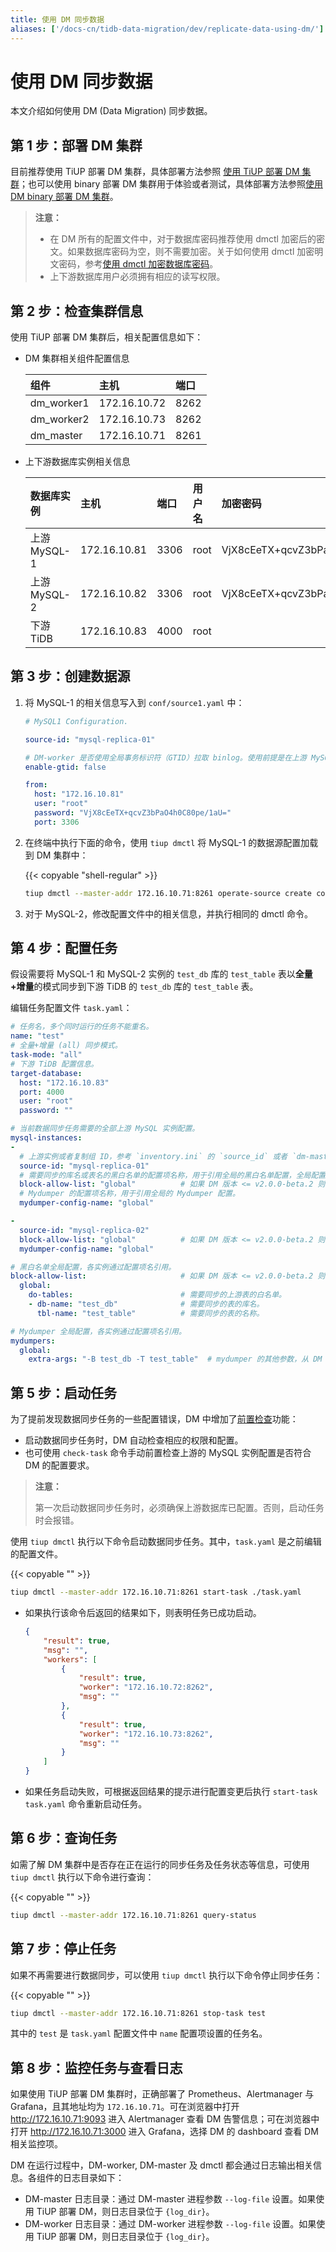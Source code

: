 ```yaml
---
title: 使用 DM 同步数据
aliases: ['/docs-cn/tidb-data-migration/dev/replicate-data-using-dm/']
---
```


# 使用 DM 同步数据

本文介绍如何使用 DM (Data Migration) 同步数据。

## 第 1 步：部署 DM 集群

目前推荐使用 TiUP 部署 DM 集群，具体部署方法参照 [使用 TiUP 部署 DM 集群](deploy-a-dm-cluster-using-tiup.md)；也可以使用 binary 部署 DM 集群用于体验或者测试，具体部署方法参照[使用 DM binary 部署 DM 集群](deploy-a-dm-cluster-using-binary.md)。

> **注意：**
>
> - 在 DM 所有的配置文件中，对于数据库密码推荐使用 dmctl 加密后的密文。如果数据库密码为空，则不需要加密。关于如何使用 dmctl 加密明文密码，参考[使用 dmctl 加密数据库密码](manage-source.md#加密数据库密码)。
> - 上下游数据库用户必须拥有相应的读写权限。

## 第 2 步：检查集群信息

使用 TiUP 部署 DM 集群后，相关配置信息如下：

- DM 集群相关组件配置信息

    | 组件 | 主机 | 端口 |
    |:------|:---- |:---- |
    | dm_worker1 | 172.16.10.72 | 8262 |
    | dm_worker2 | 172.16.10.73 | 8262 |
    | dm_master | 172.16.10.71 | 8261 |

- 上下游数据库实例相关信息

    | 数据库实例 | 主机 | 端口 | 用户名 | 加密密码 |
    |:-------- |:--- | :--- | :--- | :--- |
    | 上游 MySQL-1 | 172.16.10.81 | 3306 | root | VjX8cEeTX+qcvZ3bPaO4h0C80pe/1aU= |
    | 上游 MySQL-2 | 172.16.10.82 | 3306 | root | VjX8cEeTX+qcvZ3bPaO4h0C80pe/1aU= |
    | 下游 TiDB | 172.16.10.83 | 4000 | root | |

## 第 3 步：创建数据源

1. 将 MySQL-1 的相关信息写入到 `conf/source1.yaml` 中：

    ```yaml
    # MySQL1 Configuration.
    
    source-id: "mysql-replica-01"

    # DM-worker 是否使用全局事务标识符（GTID）拉取 binlog。使用前提是在上游 MySQL 已开启 GTID 模式。
    enable-gtid: false
    
    from:
      host: "172.16.10.81"
      user: "root"
      password: "VjX8cEeTX+qcvZ3bPaO4h0C80pe/1aU="
      port: 3306
    ```

2. 在终端中执行下面的命令，使用 `tiup dmctl` 将 MySQL-1 的数据源配置加载到 DM 集群中：

    {{< copyable "shell-regular" >}}

    ```bash
    tiup dmctl --master-addr 172.16.10.71:8261 operate-source create conf/source1.yaml
    ```

3. 对于 MySQL-2，修改配置文件中的相关信息，并执行相同的 dmctl 命令。

## 第 4 步：配置任务

假设需要将 MySQL-1 和 MySQL-2 实例的 `test_db` 库的 `test_table` 表以**全量+增量**的模式同步到下游 TiDB 的 `test_db` 库的 `test_table` 表。

编辑任务配置文件 `task.yaml`：

```yaml
# 任务名，多个同时运行的任务不能重名。
name: "test"
# 全量+增量 (all) 同步模式。
task-mode: "all"
# 下游 TiDB 配置信息。
target-database:
  host: "172.16.10.83"
  port: 4000
  user: "root"
  password: ""

# 当前数据同步任务需要的全部上游 MySQL 实例配置。
mysql-instances:
-
  # 上游实例或者复制组 ID，参考 `inventory.ini` 的 `source_id` 或者 `dm-master.toml` 的 `source-id 配置`。
  source-id: "mysql-replica-01"
  # 需要同步的库名或表名的黑白名单的配置项名称，用于引用全局的黑白名单配置，全局配置见下面的 `block-allow-list` 的配置。
  block-allow-list: "global"          # 如果 DM 版本 <= v2.0.0-beta.2 则使用 black-white-list。
  # Mydumper 的配置项名称，用于引用全局的 Mydumper 配置。
  mydumper-config-name: "global"

-
  source-id: "mysql-replica-02"
  block-allow-list: "global"          # 如果 DM 版本 <= v2.0.0-beta.2 则使用 black-white-list。
  mydumper-config-name: "global"

# 黑白名单全局配置，各实例通过配置项名引用。
block-allow-list:                     # 如果 DM 版本 <= v2.0.0-beta.2 则使用 black-white-list。
  global:
    do-tables:                        # 需要同步的上游表的白名单。
    - db-name: "test_db"              # 需要同步的表的库名。
      tbl-name: "test_table"          # 需要同步的表的名称。

# Mydumper 全局配置，各实例通过配置项名引用。
mydumpers:
  global:
    extra-args: "-B test_db -T test_table"  # mydumper 的其他参数，从 DM 1.0.2 版本开始，DM 会自动生成 table-list 配置，在其之前的版本仍然需要人工配置。
```

## 第 5 步：启动任务

为了提前发现数据同步任务的一些配置错误，DM 中增加了[前置检查](precheck.md)功能：

- 启动数据同步任务时，DM 自动检查相应的权限和配置。
- 也可使用 `check-task` 命令手动前置检查上游的 MySQL 实例配置是否符合 DM 的配置要求。

> **注意：**
>
> 第一次启动数据同步任务时，必须确保上游数据库已配置。否则，启动任务时会报错。

使用 `tiup dmctl` 执行以下命令启动数据同步任务。其中，`task.yaml` 是之前编辑的配置文件。

{{< copyable "" >}}

```bash
tiup dmctl --master-addr 172.16.10.71:8261 start-task ./task.yaml
```

- 如果执行该命令后返回的结果如下，则表明任务已成功启动。

    ```json
    {
        "result": true,
        "msg": "",
        "workers": [
            {
                "result": true,
                "worker": "172.16.10.72:8262",
                "msg": ""
            },
            {
                "result": true,
                "worker": "172.16.10.73:8262",
                "msg": ""
            }
        ]
    }
    ```

- 如果任务启动失败，可根据返回结果的提示进行配置变更后执行 `start-task task.yaml` 命令重新启动任务。

## 第 6 步：查询任务

如需了解 DM 集群中是否存在正在运行的同步任务及任务状态等信息，可使用 `tiup dmctl` 执行以下命令进行查询：

{{< copyable "" >}}

```bash
tiup dmctl --master-addr 172.16.10.71:8261 query-status
```

## 第 7 步：停止任务

如果不再需要进行数据同步，可以使用 `tiup dmctl` 执行以下命令停止同步任务：

{{< copyable "" >}}

```bash
tiup dmctl --master-addr 172.16.10.71:8261 stop-task test
```

其中的 `test` 是 `task.yaml` 配置文件中 `name` 配置项设置的任务名。

## 第 8 步：监控任务与查看日志

如果使用 TiUP 部署 DM 集群时，正确部署了 Prometheus、Alertmanager 与 Grafana，且其地址均为 `172.16.10.71`。可在浏览器中打开 <http://172.16.10.71:9093> 进入 Alertmanager 查看 DM 告警信息；可在浏览器中打开 <http://172.16.10.71:3000> 进入 Grafana，选择 DM 的 dashboard 查看 DM 相关监控项。

DM 在运行过程中，DM-worker, DM-master 及 dmctl 都会通过日志输出相关信息。各组件的日志目录如下：

- DM-master 日志目录：通过 DM-master 进程参数 `--log-file` 设置。如果使用 TiUP 部署 DM，则日志目录位于 `{log_dir}`。
- DM-worker 日志目录：通过 DM-worker 进程参数 `--log-file` 设置。如果使用 TiUP 部署 DM，则日志目录位于 `{log_dir}`。
